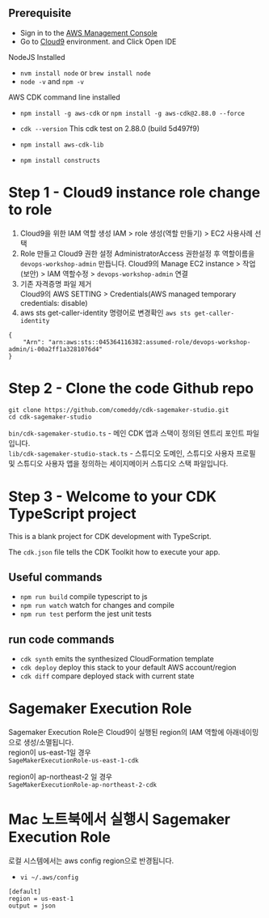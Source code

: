 ## Prerequisite

* Sign in to the [AWS Management Console](https://console.aws.amazon.com/)
* Go to [Cloud9](https://console.aws.amazon.com/cloud9/) environment. and Click Open IDE

NodeJS Installed
* `nvm install node` or `brew install node`
* `node -v` and `npm -v`

AWS CDK command line installed
* `npm install -g aws-cdk` or `npm install -g aws-cdk@2.88.0 --force`
* `cdk --version`
  This cdk test on 2.88.0 (build 5d497f9)

* `npm install aws-cdk-lib`
* `npm install constructs`

# Step 1 - Cloud9 instance role change to role
1. Cloud9을 위한 IAM 역할 생성
   IAM > role 생성(역할 만들기) > EC2 사용사례 선택    
2. Role 만들고 Cloud9 권한 설정
   AdministratorAccess 권한설정 후 역할이름을 `devops-workshop-admin` 만듭니다.
   Cloud9의 Manage EC2 instance > 작업(보안) > IAM 역할수정 > `devops-workshop-admin` 연결
3. 기존 자격증명 파일 제거  
   Cloud9의 AWS SETTING > Credentials(AWS managed temporary credentials: disable)
4. aws sts get-caller-identity 명령어로 변경확인
  `aws sts get-caller-identity` 
```
{
    "Arn": "arn:aws:sts::045364116382:assumed-role/devops-workshop-admin/i-00a2ff1a3281076d4"
}
```
# Step 2 - Clone the code Github repo
`git clone https://github.com/comeddy/cdk-sagemaker-studio.git`<br>
`cd cdk-sagemaker-studio`

`bin/cdk-sagemaker-studio.ts` - 메인 CDK 앱과 스택이 정의된 엔트리 포인트 파일입니다.<br>
`lib/cdk-sagemaker-studio-stack.ts` -  스튜디오 도메인, 스튜디오 사용자 프로필 및 스튜디오 사용자 앱을 정의하는 세이지메이커 스튜디오 스택 파일입니다.
# Step 3 - Welcome to your CDK TypeScript project

This is a blank project for CDK development with TypeScript.

The `cdk.json` file tells the CDK Toolkit how to execute your app.

## Useful commands
* `npm run build`   compile typescript to js
* `npm run watch`   watch for changes and compile
* `npm run test`    perform the jest unit tests

## run code commands
* `cdk synth`       emits the synthesized CloudFormation template
* `cdk deploy`      deploy this stack to your default AWS account/region
* `cdk diff`        compare deployed stack with current state

# Sagemaker Execution Role
Sagemaker Execution Role은 Cloud9이 실행된 region의 IAM 역할에 아래네이밍으로 생성/소멸됩니다.<br>
region이 us-east-1일 경우<br>
```SageMakerExecutionRole-us-east-1-cdk```

region이 ap-northeast-2 일 경우<br>
```SageMakerExecutionRole-ap-northeast-2-cdk```

# Mac 노트북에서 실행시 Sagemaker Execution Role
로컬 시스템에서는 aws config region으로 반경됩니다.<br>
* `vi ~/.aws/config`

```
[default]
region = us-east-1
output = json
```